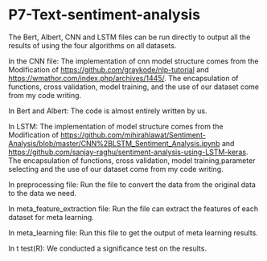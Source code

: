 # P7-Text-sentiment-analysis

The Bert, Albert, CNN and LSTM files can be run directly to output all the results of using the four algorithms on all datasets.

In the CNN file: 
The implementation of cnn model structure comes from the Modification of https://github.com/graykode/nlp-tutorial and https://wmathor.com/index.php/archives/1445/.
The encapsulation of functions, cross validation, model training, and the use of our dataset come from my code writing.

In Bert and Albert: 
The code is almost entirely written by us.

In LSTM:
The implementation of model structure comes from the Modification of https://github.com/mihirahlawat/Sentiment-Analysis/blob/master/CNN%2BLSTM_Sentiment_Analysis.ipynb and https://github.com/sanjay-raghu/sentiment-analysis-using-LSTM-keras. The encapsulation of functions, cross validation, model training,parameter selecting and the use of our dataset come from my code writing.

In preprocessing file: 
Run the file to convert the data from the original data to the data we need.

In meta_feature_extraction file:
Run the file can extract the features of each dataset for meta learning.

In meta_learning file:
Run this file to get the output of meta learning results.

In t test(R):
We conducted a significance test on the results.



